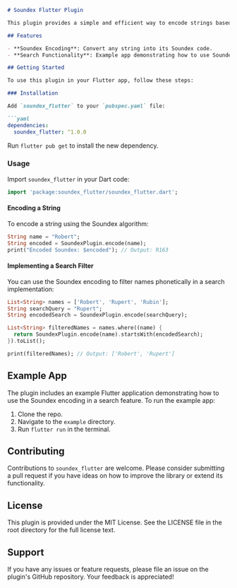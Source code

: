 ```markdown
# Soundex Flutter Plugin

This plugin provides a simple and efficient way to encode strings based on their pronunciation, facilitating features like search and data matching in Flutter applications.

## Features

- **Soundex Encoding**: Convert any string into its Soundex code.
- **Search Functionality**: Example app demonstrating how to use Soundex encoding to filter a list of names based on phonetic similarity.

## Getting Started

To use this plugin in your Flutter app, follow these steps:

### Installation

Add `soundex_flutter` to your `pubspec.yaml` file:

```yaml
dependencies:
  soundex_flutter: ^1.0.0
```

Run `flutter pub get` to install the new dependency.

### Usage

Import `soundex_flutter` in your Dart code:

```dart
import 'package:soundex_flutter/soundex_flutter.dart';
```

#### Encoding a String

To encode a string using the Soundex algorithm:

```dart
String name = "Robert";
String encoded = SoundexPlugin.encode(name);
print("Encoded Soundex: $encoded"); // Output: R163
```

#### Implementing a Search Filter

You can use the Soundex encoding to filter names phonetically in a search implementation:

```dart
List<String> names = ['Robert', 'Rupert', 'Rubin'];
String searchQuery = "Rupert";
String encodedSearch = SoundexPlugin.encode(searchQuery);

List<String> filteredNames = names.where((name) {
  return SoundexPlugin.encode(name).startsWith(encodedSearch);
}).toList();

print(filteredNames); // Output: ['Robert', 'Rupert']
```

## Example App

The plugin includes an example Flutter application demonstrating how to use the Soundex encoding in a search feature. To run the example app:

1. Clone the repo.
2. Navigate to the `example` directory.
3. Run `flutter run` in the terminal.

## Contributing

Contributions to `soundex_flutter` are welcome. Please consider submitting a pull request if you have ideas on how to improve the library or extend its functionality.

## License

This plugin is provided under the MIT License. See the LICENSE file in the root directory for the full license text.

## Support

If you have any issues or feature requests, please file an issue on the plugin's GitHub repository. Your feedback is appreciated!
```


